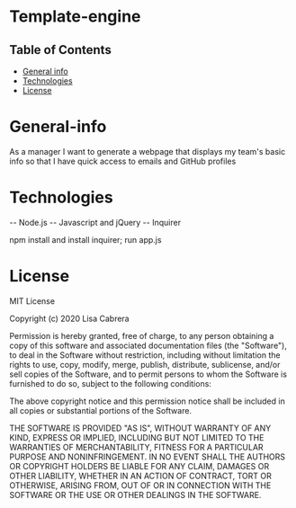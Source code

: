 # Template-engine

## Table of Contents

- [General info](#General-info)
- [Technologies](#technologies)
- [License](#License)

# General-info

As a manager
I want to generate a webpage that displays my team's basic info
so that I have quick access to emails and GitHub profiles

# Technologies

-- Node.js
-- Javascript and jQuery
-- Inquirer

npm install and install inquirer; run app.js

# License

MIT License

Copyright (c) 2020 Lisa Cabrera

Permission is hereby granted, free of charge, to any person obtaining a copy
of this software and associated documentation files (the "Software"), to deal
in the Software without restriction, including without limitation the rights
to use, copy, modify, merge, publish, distribute, sublicense, and/or sell
copies of the Software, and to permit persons to whom the Software is
furnished to do so, subject to the following conditions:

The above copyright notice and this permission notice shall be included in all
copies or substantial portions of the Software.

THE SOFTWARE IS PROVIDED "AS IS", WITHOUT WARRANTY OF ANY KIND, EXPRESS OR
IMPLIED, INCLUDING BUT NOT LIMITED TO THE WARRANTIES OF MERCHANTABILITY,
FITNESS FOR A PARTICULAR PURPOSE AND NONINFRINGEMENT. IN NO EVENT SHALL THE
AUTHORS OR COPYRIGHT HOLDERS BE LIABLE FOR ANY CLAIM, DAMAGES OR OTHER
LIABILITY, WHETHER IN AN ACTION OF CONTRACT, TORT OR OTHERWISE, ARISING FROM,
OUT OF OR IN CONNECTION WITH THE SOFTWARE OR THE USE OR OTHER DEALINGS IN THE
SOFTWARE.
